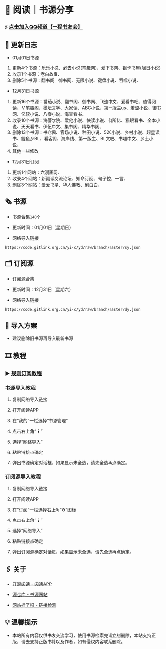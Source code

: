 #  📖 阅读｜书源分享

###  ♯ [点击加入QQ频道【一程书友会】](https://qun.qq.com/qqweb/qunpro/share?_wv=3&_wwv=128&appChannel=share&inviteCode=1W5a7r2&businessType=9&from=246610&biz=ka)

##  📢 更新日志

- 01月01日书源
1. 更新4个书源：乐乐小说、必去小说(笔趣网)、爱下书网、银卡书屋(旭日小说)
2. 收录1个书源：老白故事、
3. 删除5个书源：翻书阁、御书网、无限小说、键盘小说、吞噬小说、

- 12月31日书源
1. 更新16个书源：番茄小说、翻书阁、御书网、飞速中文、爱看书吧、值得阅读、Ｖ笔趣阁、墨坛文学、大家读、ABC小说、第一版主us、羞涩小说、御书网、亿软小说、八零小说、海棠看书、
2. 收录10个书源：海警学院、爱他小说、快读小说、何所忆、猫眼看书、全本小说、天天看书、伊伍中文、集书阁、精华书阁、
3. 删除13个书源：书仓网、官场小说、种田小说、520小说、乡村小说、超星读书、鲤鱼乡BL、看客网、海岸线、第一版主、BL文吧、书趣中文、乡土小说、
4. 其他一些修改

- 12月31日订阅
1. 更新1个网站：六漫画网、
2. 收录4个网站：新阅读交流论坛、知命订阅、句子控、一言、
3. 删除3个网站：爱爱书屋、华人佛教、剧白白、

##  🗞️ 书源

- 书源合集`140个`

- 更新时间：01月01日（星期日）

- 网络导入链接

```
https://code.gitlink.org.cn/yi-c/yd/raw/branch/master/sy.json
```


##  🗂️ 订阅源

- 订阅源合集

- 更新时间：12月31日（星期六）

- 网络导入链接

```
https://code.gitlink.org.cn/yi-c/yd/raw/branch/master/dy.json
```

##  💠 导入方案

- 建议删除旧书源再导入最新书源

##  🎞️ 教程

###  ▶️ [规则订阅教程](https://b23.tv/PQosCT0)

###  书源导入教程

1. 复制网络导入链接

2. 打开阅读APP

3. 在“我的”一栏选择“书源管理”

4. 点击右上角“┇”

5. 选择“网络导入”

6. 粘贴链接点确定

7. 弹出书源确定对话框，如果显示未全选，请先全选再点确定。

###   订阅源导入教程

1. 复制网络导入链接

2. 打开阅读APP

3. 在“订阅”一栏选择右上角“⚙️”图标

4. 点击右上角“┇”

5. 选择“网络导入”

6. 粘贴链接点确定

7. 弹出订阅源确定对话框，如果显示未全选，请先全选再点确定。

##  🖇️ 关于

- [开源阅读 - 阅读APP](https://www.coolapk.com/apk/io.legado.app.release)

- [源仓库 - 书源网站](http://www.yckceo.com/)

- [网站挂了吗 - 链接检测](https://gualemang.com/)

##  💡 温馨提示

- 本站所有内容仅供书友交流学习，使用书源检索完请立刻删除，本站支持正版，请去支持正版书籍以及作者，如有侵权内容联系删除。